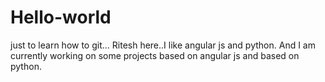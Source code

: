 # Hello-world
just to learn how to git...
Ritesh here..I like angular js and python. And I am currently working on some projects based on angular js and based on python.
